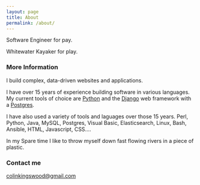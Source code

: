 ```yaml
---
layout: page
title: About
permalink: /about/
---
```


Software Engineer for pay.

Whitewater Kayaker for play.

### More Information

I build complex, data-driven websites and applications. 

I have over 15 years of experience building software in various languages. My current tools of choice are [Python](https://www.python.org/) and the [Django](https://www.djangoproject.com/start/overview/) web framework with a [Postgres](https://www.postgresql.org/). 

I have also used a variety of tools and laguages over those 15 years. Perl, Python, Java, MySQL, Postgres, Visual Basic, Elasticsearch, Linux, Bash, Ansible,  HTML, Javascript, CSS.... 

In my Spare time I like to throw myself down fast flowing rivers in a piece of plastic.

### Contact me

[colinkingswood@gmail.com](mailto:colinkingswood@gmail.com)